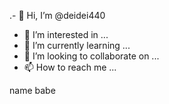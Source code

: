 .- 👋 Hi, I’m @deidei440
- 👀 I’m interested in ...
- 🌱 I’m currently learning ...
- 💞️ I’m looking to collaborate on ...
- 📫 How to reach me ...

<!---
deidei440/deidei440 is a ✨ special ✨ repository because its `README.md` (this file) appears on your GitHub profile.
You can click the Preview link to take a look at your changes.
--->name babe 
